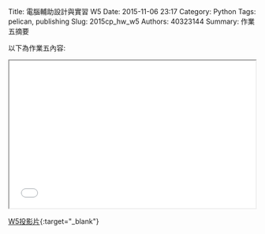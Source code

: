 Title: 電腦輔助設計與實習  W5
Date: 2015-11-06 23:17
Category: Python
Tags: pelican, publishing
Slug: 2015cp_hw_w5
Authors: 40323144
Summary: 作業五摘要

以下為作業五內容:

<iframe src="40323144_cp_w5.html" width="500" height="300"></iframe>

[W5投影片](40323144_cp_w5.html){:target="_blank"}



